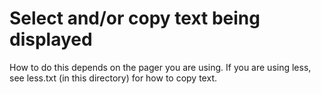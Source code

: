 # Select and/or copy text being displayed

How to do this depends on the pager you are using. If you are using less, see less.txt (in this directory) for how to copy text.
